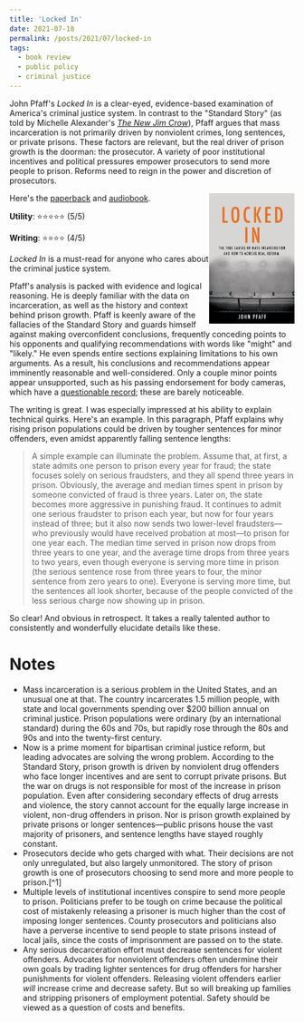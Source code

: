 ```yaml
---
title: 'Locked In'
date: 2021-07-18
permalink: /posts/2021/07/locked-in
tags:
  - book review
  - public policy
  - criminal justice
---
```


John Pfaff's *Locked In* is a clear-eyed, evidence-based examination of America's criminal justice system. In contrast to the "Standard Story" (as told by Michelle Alexander's [*The New Jim Crow*](https://amzn.to/3xPYwx8)), Pfaff argues that mass incarceration is not primarily driven by nonviolent crimes, long sentences, or private prisons. These factors are relevant, but the real driver of prison growth is the doorman: the prosecutor. A variety of poor institutional incentives and political pressures empower prosecutors to send more people to prison. Reforms need to reign in the power and discretion of prosecutors. 

<img align="right" width="30%" src="/images/book_locked_in.jpg">

Here's the [paperback](https://www.amazon.com/gp/product/B01L6SLKK8/ref=as_li_tl?ie=UTF8&camp=1789&creative=9325&creativeASIN=B01L6SLKK8&linkCode=as2&tag=peterzhang-20&linkId=5d022c93faa26959bb61be1d55246333) and [audiobook](https://www.amazon.com/gp/product/B074B8JVZJ/ref=as_li_tl?ie=UTF8&camp=1789&creative=9325&creativeASIN=B074B8JVZJ&linkCode=as2&tag=peterzhang-20&linkId=df6633c9409681d33b23b8c24c8efd10).

**Utility**: ⭐⭐⭐⭐⭐ (5/5)

**Writing**: ⭐⭐⭐⭐ (4/5)

*Locked In* is a must-read for anyone who cares about the criminal justice system.

Pfaff's analysis is packed with evidence and logical reasoning. He is deeply familiar with the data on incarceration, as well as the history and context behind prison growth. Pfaff is keenly aware of the fallacies of the Standard Story and guards himself against making overconfident conclusions, frequently conceding points to his opponents and qualifying recommendations with words like "might" and "likely." He even spends entire sections explaining limitations to his own arguments. As a result, his conclusions and recommendations appear imminently reasonable and well-considered. Only a couple minor points appear unsupported, such as his passing endorsement for body cameras, which have a [questionable record](https://www.npr.org/sections/thetwo-way/2017/10/20/558832090/body-cam-study-shows-no-effect-on-police-use-of-force-or-citizen-complaints); these are barely noticeable.

The writing is great. I was especially impressed at his ability to explain technical quirks. Here's an example. In this paragraph, Pfaff explains why rising prison populations could be driven by tougher sentences for minor offenders, even amidst apparently falling sentence lengths:

> A simple example can illuminate the problem. Assume that, at first, a state admits one person to prison every year for fraud; the state focuses solely on serious fraudsters, and they all spend three years in prison. Obviously, the average and median times spent in prison by someone convicted of fraud is three years. Later on, the state becomes more aggressive in punishing fraud. It continues to admit one serious fraudster to prison each year, but now for four years instead of three; but it also now sends two lower-level fraudsters—who previously would have received probation at most—to prison for one year each. The median time served in prison now drops from three years to one year, and the average time drops from three years to two years, even though everyone is serving more time in prison (the serious sentence rose from three years to four, the minor sentence from zero years to one). Everyone is serving more time, but the sentences all look shorter, because of the people convicted of the less serious charge now showing up in prison.

So clear! And obvious in retrospect. It takes a really talented author to consistently and wonderfully elucidate details like these.

Notes
===

* Mass incarceration is a serious problem in the United States, and an unusual one at that. The country incarcerates 1.5 million people, with state and local governments spending over $200 billion annual on criminal justice. Prison populations were ordinary (by an international standard) during the 60s and 70s, but rapidly rose through the 80s and 90s and into the twenty-first century.
* Now is a prime moment for bipartisan criminal justice reform, but leading advocates are solving the wrong problem. According to the Standard Story, prison growth is driven by nonviolent drug offenders who face longer incentives and are sent to corrupt private prisons. But the war on drugs is not responsible for most of the increase in prison population. Even after considering secondary effects of drug arrests and violence, the story cannot account for the equally large increase in violent, non-drug offenders in prison. Nor is prison growth explained by private prisons or longer sentences—public prisons house the vast majority of prisoners, and sentence lengths have stayed roughly constant.
* Prosecutors decide who gets charged with what. Their decisions are not only unregulated, but also largely unmonitored. The story of prison growth is one of prosecutors choosing to send more and more people to prison.[^1]
* Multiple levels of institutional incentives conspire to send more people to prison. Politicians prefer to be tough on crime because the political cost of mistakenly releasing a prisoner is much higher than the cost of imposing longer sentences. County prosecutors and politicians also have a perverse incentive to send people to state prisons instead of local jails, since the costs of imprisonment are passed on to the state.
* Any serious decarceration effort must decrease sentences for violent offenders. Advocates for nonviolent offenders often undermine their own goals by trading lighter sentences for drug offenders for harsher punishments for violent offenders. Releasing violent offenders earlier *will* increase crime and decrease safety. But so will breaking up families and stripping prisoners of employment potential. Safety should be viewed as a question of costs and benefits.